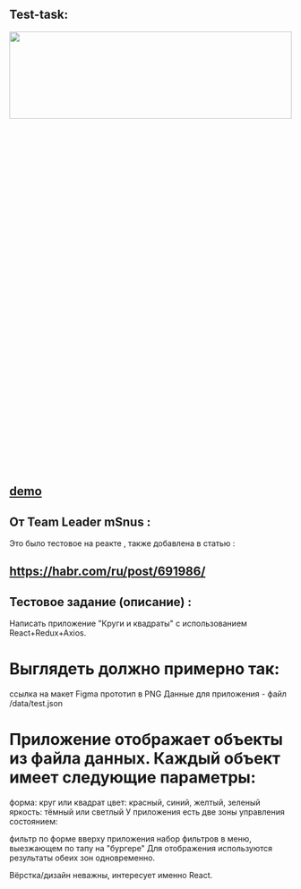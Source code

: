 
## Test-task:

<div align="center"><img src="" width="100%" height="20%"></img></div>

 [demo](https://juliadooby.github.io//)
 ---

## От Team Leader mSnus :
Это было тестовое на реакте , также добавлена в статью : 

https://habr.com/ru/post/691986/
 ---
 
## Тестовое задание (описание) :

Написать приложение "Круги и квадраты" с использованием React+Redux+Axios.

# Выглядеть должно примерно так:

ссылка на макет Figma
прототип в PNG
Данные для приложения - файл /data/test.json

# Приложение отображает объекты из файла данных. Каждый объект имеет следующие параметры:

форма: круг или квадрат
цвет: красный, синий, желтый, зеленый
яркость: тёмный или светлый
У приложения есть две зоны управления состоянием:

фильтр по форме вверху приложения
набор фильтров в меню, выезжающем по тапу на "бургере"
Для отображения используются результаты обеих зон одновременно.

Вёрстка/дизайн неважны, интересует именно React.
